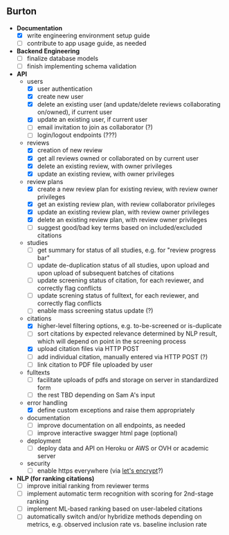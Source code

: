 ## Burton

- **Documentation**
    - [x] write engineering environment setup guide
    - [ ] contribute to app usage guide, as needed
- **Backend Engineering**
    - [ ] finalize database models
    - [ ] finish implementing schema validation
- **API**
    - users
        - [x] user authentication
        - [x] create new user
        - [x] delete an existing user (and update/delete reviews collaborating on/owned), if current user
        - [x] update an existing user, if current user
        - [ ] email invitation to join as collaborator (?)
        - [ ] login/logout endpoints (???)
    - reviews
        - [x] creation of new review
        - [x] get all reviews owned or collaborated on by current user
        - [x] delete an existing review, with owner privileges
        - [x] update an existing review, with owner privileges
    - review plans
        - [x] create a new review plan for existing review, with review owner privileges
        - [x] get an existing review plan, with review collaborator privileges
        - [x] update an existing review plan, with review owner privileges
        - [x] delete an existing review plan, with review owner privileges
        - [ ] suggest good/bad key terms based on included/excluded citations
    - studies
        - [ ] get summary for status of all studies, e.g. for "review progress bar"
        - [ ] update de-duplication status of all studies, upon upload and upon upload of subsequent batches of citations
        - [ ] update screening status of citation, for each reviewer, and correctly flag conflicts
        - [ ] update screning status of fulltext, for each reviewer, and correctly flag conflicts
        - [ ] enable mass screening status update (?)
    - citations
        - [x] higher-level filtering options, e.g. to-be-screened or is-duplicate
        - [ ] sort citations by expected relevance determined by NLP result, which will depend on point in the screening process
        - [x] upload citation files via HTTP POST
        - [ ] add individual citation, manually entered via HTTP POST (?)
        - [ ] link citation to PDF file uploaded by user
    - fulltexts
        - [ ] facilitate uploads of pdfs and storage on server in standardized form
        - [ ] the rest TBD depending on Sam A's input
    - error handling
        - [x] define custom exceptions and raise them appropriately
    - documentation
        - [ ] improve documentation on all endpoints, as needed
        - [ ] improve interactive swagger html page (optional)
    - deployment
        - [ ] deploy data and API on Heroku or AWS or OVH or academic server
    - security
        - [ ] enable https everywhere (via [let's encrypt](https://letsencrypt.org/)?)
- **NLP (for ranking citations)**
    - [ ] improve initial ranking from reviewer terms
    - [ ] implement automatic term recognition with scoring for 2nd-stage ranking
    - [ ] implement ML-based ranking based on user-labeled citations
    - [ ] automatically switch and/or hybridize methods depending on metrics, e.g. observed inclusion rate vs. baseline inclusion rate
